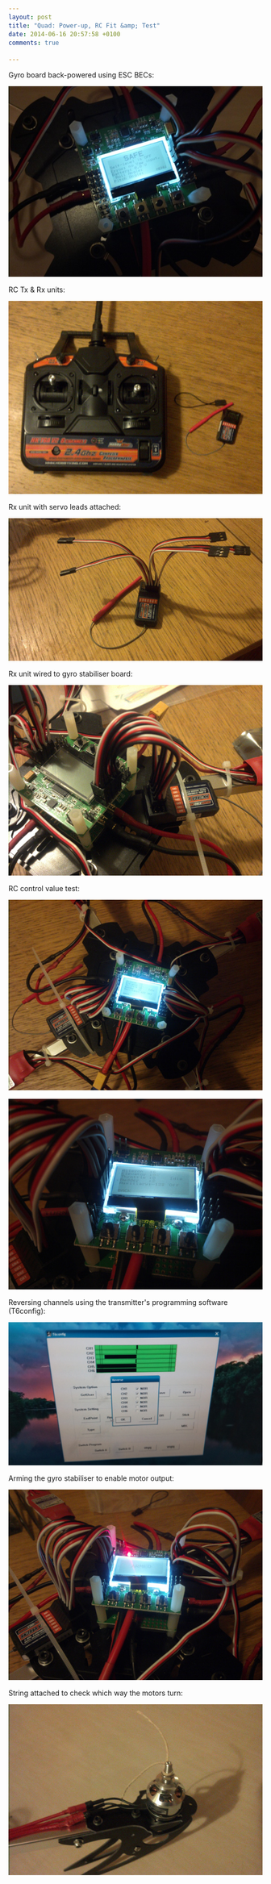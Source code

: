 ```yaml
---
layout: post
title: "Quad: Power-up, RC Fit &amp; Test"
date: 2014-06-16 20:57:58 +0100
comments: true

---
```


Gyro board back-powered using ESC BECs:

![](/img/projects/quadcopter/35.jpg)

RC Tx &amp; Rx units:

![](/img/projects/quadcopter/36.jpg)

Rx unit with servo leads attached:

![](/img/projects/quadcopter/37.jpg)

Rx unit wired to gyro stabiliser board:

![](/img/projects/quadcopter/38.jpg)

RC control value test:

![](/img/projects/quadcopter/39.jpg)

![](/img/projects/quadcopter/40.jpg)

Reversing channels using the transmitter's programming software (T6config):

![](/img/projects/quadcopter/71.jpg)

Arming the gyro stabiliser to enable motor output:

![](/img/projects/quadcopter/42.jpg)

String attached to check which way the motors turn:

![](/img/projects/quadcopter/44.jpg)
